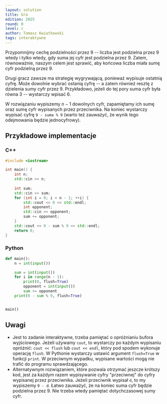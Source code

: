 ```yaml
---
layout: solution
title: Gra
edition: 2025
round: 0
level: c
author: Tomasz Kwiatkowski
tags: interaktywne
---
```


Przypomnijmy cechę podzielności przez $9$ -- liczba jest podzielna przez $9$
wtedy i tylko wtedy, gdy suma jej cyfr jest podzielna przez $9$.
Zatem, równoważnie, naszym celem jest sprawić, aby końcowa liczba miała sumę cyfr podzielną przez $9$.

Drugi gracz zawsze ma strategię wygrywającą, ponieważ wypisuje ostatnią cyfrę.
Może dowolnie wybrać ostanią cyfrę -- a zatem również resztę z dzielenia sumy cyfr przez $9$.
Przykładowo, jeżeli do tej pory suma cyfr była równa $3$ -- wystarczy wpisać $6$.

W rozwiązaniu wypiszemy $n-1$ dowolnych cyfr, zapamiętamy ich sumę oraz sumę cyfr wypisanych przez przeciwnika.
Na koniec wystarczy wypisać cyfrę `9 - suma % 9` (warto też zauważyć,
że wynik tego odejmowania będzie jednocyfrowy).

## Przykładowe implementacje

### C++

```cpp
#include <iostream>

int main() {
    int n;
    std::cin >> n;
    
    int sum;
    std::cin >> sum;
    for (int i = 0; i < n - 1; ++i) {
        std::cout << 0 << std::endl;
        int opponent;
        std::cin >> opponent;
        sum += opponent;
    }
    std::cout << 9 - sum % 9 << std::endl;
    return 0;
}
```

### Python

```py
def main():
    n = int(input())

    sum = int(input())
    for i in range(n - 1):
        print(0, flush=True)
        opponent = int(input())
        sum += opponent
    print(9 - sum % 9, flush=True)


main()
```

## Uwagi

- Jest to zadanie interaktywne, trzeba pamiętać o opróżnianiu bufora wyjściowego.
  Jeżeli używamy `cout`, to wystarczy po każdym wypisaniu opróżnić:
  `cout << flush` lub `cout << endl`, który pod spodem wykonuje operację `flush`.
  W Pythonie wystarczy ustawić argument `flush=True` w funkcji `print`.
  W przeciwnym wypadku, wypisane wartości mogą nie trafić do programu sprawdzającego.
- Alternatywnym rozwiązaniem, które pozwala otrzymać jeszcze krótszy kod, jest za każdym
  razem wypisywanie cyfry "przeciwnej" do cyfry wypisanej przez przeciwnika.
  Jeżeli przeciwnik wypisał `d`, to my wypiszemy `9 - d`.
  Łatwo zauważyć, że na koniec suma cyfr będzie podzielna przez $9$.
  Nie trzeba wtedy pamiętać dotychczasowej sumy cyfr.
